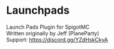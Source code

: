 # Launchpads
Launch Pads Plugin for SpigotMC  
Written originally by Jeff (PlaneParty)  
Support: https://discord.gg/YZdHskCkyA
